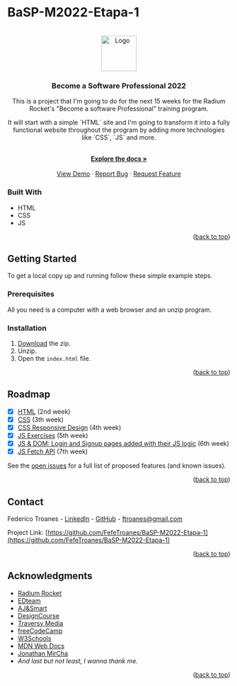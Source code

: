# BaSP-M2022-Etapa-1

<!-- PROJECT LOGO -->
<br />
<div align="center">
  <img src="https://radiumrocket.com/static/rocket-logo-883f208f5b6a41d21540cfecae22fa07.png" alt="Logo" width="80" height="80">

<h3 align="center">Become a Software Professional 2022</h3>

  <p align="center">
    This is a project that I'm going to do for the next 15 weeks for the Radium Rocket's "Become a software Professional" training program.
  </p>
  <p align="center">
    It will start with a simple `HTML` site and I'm going to transform it into a fully functional website throughout the program by adding more technologies like `CSS`, 
    `JS` and more.
  </p>
    <br />
    <a href="https://github.com/FefeTroanes/BaSP-M2022-Etapa-1"><strong>Explore the docs »</strong></a>
    <br />
    <br />
    <a href="https://github.com/FefeTroanes/BaSP-M2022-Etapa-1">View Demo</a>
    ·
    <a href="https://github.com/FefeTroanes/BaSP-M2022-Etapa-1/issues">Report Bug</a>
    ·
    <a href="https://github.com/FefeTroanes/BaSP-M2022-Etapa-1/issues">Request Feature</a>
  </p>
</div>



<!-- TABLE OF CONTENTS 
<details>
  <summary>Table of Contents</summary>
  <ol>
    <li>
      <a href="#about-the-project">About The Project</a>
      <ul>
        <li><a href="#built-with">Built With</a></li>
      </ul>
    </li>
    <li>
      <a href="#getting-started">Getting Started</a>
      <ul>
        <li><a href="#prerequisites">Prerequisites</a></li>
        <li><a href="#installation">Installation</a></li>
      </ul>
    </li>
    <li><a href="#usage">Usage</a></li>
    <li><a href="#roadmap">Roadmap</a></li>
    <li><a href="#contributing">Contributing</a></li>
    <li><a href="#license">License</a></li>
    <li><a href="#contact">Contact</a></li>
    <li><a href="#acknowledgments">Acknowledgments</a></li>
  </ol>
</details>
-->


<!-- ABOUT THE PROJECT 
## About The Project

[![Product Name Screen Shot][product-screenshot]](https://example.com)

Here's a blank template to get started: To avoid retyping too much info. Do a search and replace with your text editor for the following: `github_username`, `repo_name`, `twitter_handle`, `linkedin_username`, `email_client`, `email`, `project_title`, `project_description`

<p align="right">(<a href="#top">back to top</a>)</p>

-->



### Built With

* HTML
* CSS
* JS
<!--
* [Next.js](https://nextjs.org/)
* [React.js](https://reactjs.org/)
* [Vue.js](https://vuejs.org/)
* [Angular](https://angular.io/)
* [Svelte](https://svelte.dev/)
* [Laravel](https://laravel.com)
* [Bootstrap](https://getbootstrap.com)
* [JQuery](https://jquery.com)
-->

<p align="right">(<a href="#top">back to top</a>)</p>



## Getting Started

To get a local copy up and running follow these simple example steps.

### Prerequisites

All you need is a computer with a web browser and an unzip program.

<!--
This is an example of how to list things you need to use the software and how to install them.
* npm
  ```sh
  npm install npm@latest -g
-->

### Installation

1. [Download](https://github.com/FefeTroanes/BaSP-M2022-Etapa-1/archive/refs/heads/master.zip) the zip.
2. Unzip.
3. Open the `index.html` file.

<p align="right">(<a href="#top">back to top</a>)</p>



<!-- USAGE EXAMPLES 
## Usage

Use this space to show useful examples of how a project can be used. Additional screenshots, code examples and demos work well in this space. You may also link to more resources.

_For more examples, please refer to the [Documentation](https://example.com)_

<p align="right">(<a href="#top">back to top</a>)</p>
-->


<!-- ROADMAP -->
## Roadmap

- [x] [HTML](https://fefetroanes.github.io/BaSP-M2022-Etapa-1/Semana-02/)  (2nd week)
- [x] [CSS](https://fefetroanes.github.io/BaSP-M2022-Etapa-1/Semana-03/)   (3th week)
- [x] [CSS Responsive Design](https://fefetroanes.github.io/BaSP-M2022-Etapa-1/Semana-04/) (4th week)
- [x] [JS Exercises](https://fefetroanes.github.io/BaSP-M2022-Etapa-1/Semana-05/) (5th week)
- [x] [JS & DOM: Login and Signup pages added with their JS logic](https://fefetroanes.github.io/BaSP-M2022-Etapa-1/Semana-06/views/) (6th week)
- [x] [JS Fetch API](https://fefetroanes.github.io/BaSP-M2022-Etapa-1/Semana-07/views/) (7th week)
<!--
    - [ ] Nested Feature
-->

See the [open issues](https://github.com/FefeTroanes/BaSP-M2022-Etapa-1/issues) for a full list of proposed features (and known issues).

<p align="right">(<a href="#top">back to top</a>)</p>



<!-- CONTRIBUTING 
## Contributing

Contributions are what make the open source community such an amazing place to learn, inspire, and create. Any contributions you make are **greatly appreciated**.

If you have a suggestion that would make this better, please fork the repo and create a pull request. You can also simply open an issue with the tag "enhancement".
Don't forget to give the project a star! Thanks again!

1. Fork the Project
2. Create your Feature Branch (`git checkout -b feature/AmazingFeature`)
3. Commit your Changes (`git commit -m 'Add some AmazingFeature'`)
4. Push to the Branch (`git push origin feature/AmazingFeature`)
5. Open a Pull Request

<p align="right">(<a href="#top">back to top</a>)</p>
-->


<!-- LICENSE 
## License

Distributed under the MIT License. See `LICENSE.txt` for more information.

<p align="right">(<a href="#top">back to top</a>)</p>
-->


<!-- CONTACT -->
## Contact

Federico Troanes - [LinkedIn](https://www.linkedin.com/in/federico-nahuel-troanes-7572001b2/) - [GitHub](https://github.com/FefeTroanes?tab=repositories) - ftroanes@gmail.com

Project Link: [https://github.com/FefeTroanes/BaSP-M2022-Etapa-1](https://github.com/FefeTroanes/BaSP-M2022-Etapa-1)

<p align="right">(<a href="#top">back to top</a>)</p>



<!-- ACKNOWLEDGMENTS -->
## Acknowledgments

* [Radium Rocket](https://radiumrocket.com/)
* [EDteam](https://www.youtube.com/channel/UCP15FVAA2UL-QOcGhy7-ezA)
* [AJ&Smart](https://www.youtube.com/channel/UCeB_OpLspKJGiKv1CYkWFFw)
* [DesignCourse](https://www.youtube.com/channel/UCVyRiMvfUNMA1UPlDPzG5Ow)
* [Traversy Media](https://www.youtube.com/channel/UC29ju8bIPH5as8OGnQzwJyA)
* [freeCodeCamp](https://www.freecodecamp.org/)
* [W3Schools](https://www.w3schools.com/)
* [MDN Web Docs](https://developer.mozilla.org/)
* [Jonathan MirCha](https://jonmircha.com/)
* <em>And last but not least, I wanna thank me.</em>

<!--
* []()
* []()
-->
<p align="right">(<a href="#top">back to top</a>)</p>



<!-- MARKDOWN LINKS & IMAGES 
<!-- https://www.markdownguide.org/basic-syntax/#reference-style-links
[contributors-shield]: https://img.shields.io/github/contributors/github_username/repo_name.svg?style=for-the-badge
[contributors-url]: https://github.com/github_username/repo_name/graphs/contributors
[forks-shield]: https://img.shields.io/github/forks/github_username/repo_name.svg?style=for-the-badge
[forks-url]: https://github.com/github_username/repo_name/network/members
[stars-shield]: https://img.shields.io/github/stars/github_username/repo_name.svg?style=for-the-badge
[stars-url]: https://github.com/github_username/repo_name/stargazers
[issues-shield]: https://img.shields.io/github/issues/github_username/repo_name.svg?style=for-the-badge
[issues-url]: https://github.com/github_username/repo_name/issues
[license-shield]: https://img.shields.io/github/license/github_username/repo_name.svg?style=for-the-badge
[license-url]: https://github.com/github_username/repo_name/blob/master/LICENSE.txt
[linkedin-shield]: https://img.shields.io/badge/-LinkedIn-black.svg?style=for-the-badge&logo=linkedin&colorB=555
[linkedin-url]: https://linkedin.com/in/linkedin_username
[product-screenshot]: images/screenshot.png
-->